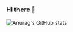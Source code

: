 ### Hi there 👋

![Anurag's GitHub stats](https://github-readme-stats.vercel.app/api?username=haroldfromk&show_icons=true&theme=swift)

<!--
**Haroldfromk/haroldfromk** is a ✨ _special_ ✨ repository because its `README.md` (this file) appears on your GitHub profile.

Here are some ideas to get you started:

- 🔭 I’m currently working on ...
- 🌱 I’m currently learning ...
- 👯 I’m looking to collaborate on ...
- 🤔 I’m looking for help with ...
- 💬 Ask me about ...
- 📫 How to reach me: ...
- 😄 Pronouns: ...
- ⚡ Fun fact: ...
-->
